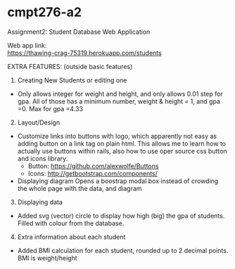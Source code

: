# cmpt276-a2
Assignment2: Student Database Web Application

Web app link:<br/>
https://thawing-crag-75319.herokuapp.com/students

EXTRA FEATURES: (outside basic features)

1. Creating New Students or editing one
  - Only allows integer for weight and height, and only allows 0.01 step for gpa. All of those has a minimum number, weight & height = 1, and gpa =0. Max for gpa =4.33
2. Layout/Design
  - Customize links into buttons with logo, which apparently not easy as adding button on a link tag on plain html.
    This allows me to learn how to actually use buttons within rails, also how to use oper source css button and icons library.
    * Button: https://github.com/alexwolfe/Buttons
    * Icons: http://getbootstrap.com/components/
  - Displaying diagram
    Opens a boostrap modal box instead of crowding the whole page with the data, and diagram
3. Displaying data
  - Added svg (vector) circle to display how high (big) the gpa of students. Filled with colour from the database.
4. Extra information about each student
  - Added BMI calculation for each student, rounded up to 2 decimal points. BMI is weight/height
